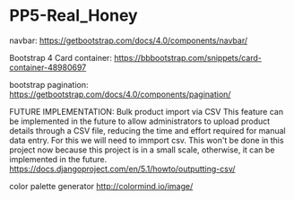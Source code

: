 # PP5-Real_Honey
navbar: https://getbootstrap.com/docs/4.0/components/navbar/

Bootstrap 4 Card container: https://bbbootstrap.com/snippets/card-container-48980697

bootstrap pagination: https://getbootstrap.com/docs/4.0/components/pagination/



FUTURE IMPLEMENTATION: Bulk product import via CSV
This feature can be implemented in the future to allow administrators to upload product details through a CSV file, reducing the time and effort required for manual data entry. For this we will need to immport csv. This won't be done in this project now because this project is in a small scale, otherwise, it can be implemented in the future.
https://docs.djangoproject.com/en/5.1/howto/outputting-csv/
  
color palette generator http://colormind.io/image/
